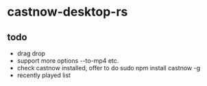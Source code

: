 # castnow-desktop-rs


## todo

* drag drop
* support more options --to-mp4 etc.
* check castnow installed, offer to do sudo npm install castnow -g
* recently played list  